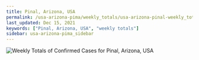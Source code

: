 ```yaml
---
title: Pinal, Arizona, USA
permalink: /usa-arizona-pima/weekly_totals/usa-arizona-pinal-weekly_totals.html
last_updated: Dec 15, 2021
keywords: ["Pinal, Arizona, USA", "weekly totals"]
sidebar: usa-arizona-pima_sidebar
---
```


![Weekly Totals of Confirmed Cases for Pinal, Arizona, USA](/covid_tracker/images/graphs/usa-arizona-pinal-weekly_totals_graph.png)
